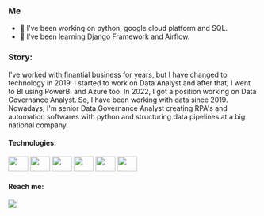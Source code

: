 ### Me

- 🔭 I've been working on python, google cloud platform and SQL.
- 🌱 I've been learning Django Framework and Airflow.

### Story:
  I've worked with finantial business for years, but I have changed to technology in 2019. I started to work on Data Analyst and after that, I went to BI using PowerBI and Azure too. In 2022, I got a position working on Data Governance Analyst. So, I have been working with data since 2019. Nowadays, I'm senior Data Governance Analyst creating RPA's and automation softwares with python and structuring data pipelines at a big national company.

#### Technologies:
<div style="dispaly: inline_block">
  <img height="30" width="40" src="https://cdn.jsdelivr.net/gh/devicons/devicon/icons/python/python-plain-wordmark.svg"/>
  <img height="30" width="40" src="https://cdn.jsdelivr.net/gh/devicons/devicon/icons/docker/docker-plain-wordmark.svg"/>
  <img height="30" width="40" src="https://cdn.jsdelivr.net/gh/devicons/devicon/icons/googlecloud/googlecloud-original.svg"/>
  <img height="30" width="40" src="https://cdn.jsdelivr.net/gh/devicons/devicon/icons/linux/linux-original.svg"/>
  <img height="30" width="40" src="https://cdn.jsdelivr.net/gh/devicons/devicon/icons/selenium/selenium-original.svg"/>
  <img height="30" width="40" src="https://cdn.jsdelivr.net/gh/devicons/devicon/icons/pandas/pandas-original-wordmark.svg"/>
</div>

#### Reach me:
<a href="https://www.linkedin.com/in/lucas-procopio-940263116"><img src="https://img.shields.io/badge/LinkedIn-0077B5?style=for-the-badge&logo=linkedin&logoColor=white"></a>
